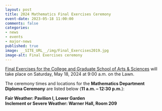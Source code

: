 ```yaml
---
layout: post
title: 2024 Mathematics Final Exercises Ceremony
event-date: 2023-05-18 11:00:00
comments: false
categories: 
- news 
- events
- major-news
published: true
image: __SITE_URL__/img/Final_Exercises2019.jpg
image-alt: Final Exercises ceremony
---
```



[Final Exercises for the College and Graduate School of Arts & Sciences](https://majorevents.virginia.edu/finals/locations) will take place on Saturday, May 18, 2024 at 9:00 a.m. on the Lawn.

The ceremony times and locations for the <b>Mathematics Department Diploma Ceremony</b> are listed below (**11 a.m. – 12:30 p.m.**):

**Fair Weather:             Pavilion I, Lower Garden**<br>
**Inclement or Severe Weather:  Warner Hall, Room 209**<br>
